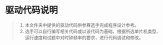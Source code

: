# 驱动代码说明

>   1.   本文件夹中提供的驱动代码供参赛选手完成程序设计参考。
>   2.   选手可以自行编写相关代码或以该代码为基础，根据所选单片机类型、运行速度和试题中对时钟频率的要求，进行代码调试和修改。